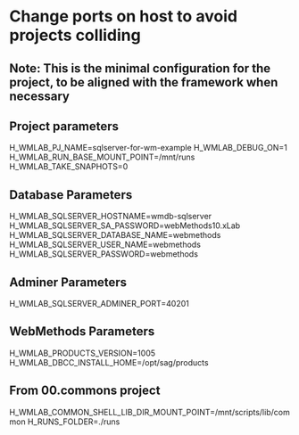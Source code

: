 # Change ports on host to avoid projects colliding

## Note: This is the minimal configuration for the project, to be aligned with the framework when necessary

## Project parameters

H_WMLAB_PJ_NAME=sqlserver-for-wm-example
H_WMLAB_DEBUG_ON=1
H_WMLAB_RUN_BASE_MOUNT_POINT=/mnt/runs
H_WMLAB_TAKE_SNAPHOTS=0

## Database Parameters

H_WMLAB_SQLSERVER_HOSTNAME=wmdb-sqlserver
H_WMLAB_SQLSERVER_SA_PASSWORD=webMethods10.xLab
H_WMLAB_SQLSERVER_DATABASE_NAME=webmethods
H_WMLAB_SQLSERVER_USER_NAME=webmethods
H_WMLAB_SQLSERVER_PASSWORD=webmethods

## Adminer Parameters

H_WMLAB_SQLSERVER_ADMINER_PORT=40201

## WebMethods Parameters

H_WMLAB_PRODUCTS_VERSION=1005
H_WMLAB_DBCC_INSTALL_HOME=/opt/sag/products

## From 00.commons project
H_WMLAB_COMMON_SHELL_LIB_DIR_MOUNT_POINT=/mnt/scripts/lib/common
H_RUNS_FOLDER=./runs